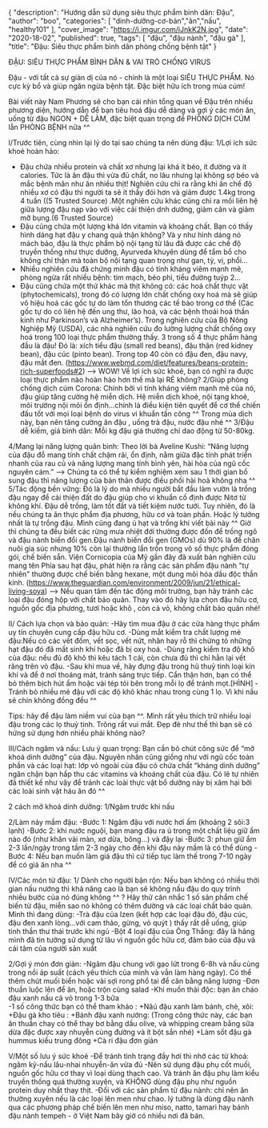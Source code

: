 {
   "description": "Hướng dẫn sử dụng siêu thực phẩm bình dân: Đậu",
   "author": "boo",
   "categories": [
      "dinh-dưỡng-cơ-bản","ăn","nấu", "healthy101"
   ],
   "cover_image": "https://i.imgur.com/iJnkK2N.jpg",
   "date": "2020-18-02",
   "published": true,
   "tags": [
      "đậu", "đậu nành", "đậu gà"
   ],
   "title": "Đậu: Siêu thực phẩm bình dân phòng chống bệnh tật"
}

ĐẬU: SIÊU THỰC PHẨM BÌNH DÂN & VAI TRÒ CHỐNG VIRUS

Đậu - với tất cả sự giản dị của nó - chính là một loại SIÊU THỰC PHẨM. Nó cực kỳ bổ và giúp ngăn ngừa bệnh tật. Đặc biệt hữu ích trong mùa cúm!

Bài viết này Nam Phương sẽ cho bạn cái nhìn tổng quan về Đậu trên nhiều phương diện, hướng dẫn để bạn tiêu hoá đậu dễ dàng và gợi ý các món ăn, uống từ đậu NGON + DỄ LÀM, đặc biệt quan trọng để PHÒNG DỊCH CÚM lẫn PHÒNG BỆNH nữa ^^

I/Trước tiên, cùng nhìn lại lý do tại sao chúng ta nên dùng đậu:
1/Lợi ích sức khoẻ hoàn hảo:
- Đậu chứa nhiều protein và chất xơ nhưng lại khá ít béo, ít đường và ít calories. Tức là ăn đậu thì vừa đủ chất, no lâu nhưng lại không sợ béo và mắc bệnh mãn  như ăn nhiều thịt! Nghiên cứu chỉ ra rằng khi ăn chế độ nhiều xơ có đậu thì người ta sẽ ít thấy đói hơn và giảm được 1.4kg trong 4 tuần ((5 Trusted Source) .Một nghiên cứu khác cũng chỉ ra mối liên hệ giữa lượng đậu nạp vào với việc cải thiện dnh dưỡng, giảm cân và giảm mỡ bụng.(6 Trusted Source)
- Đậu cũng chứa một lượng khá lớn vitamin và khoáng chất. Bạn có thấy hình dáng hạt đậu y chang quả thận không? Và y như hình dáng nó mách bảo, đậu là thực phẩm bộ nội tạng từ lâu đã được các chế độ truyền thống như thực dưỡng, Ayurveda khuyên dùng để tẩm bổ cho không chỉ thận mà toàn bộ nội tạng quan trọng như gan, tỳ, vị, phổi…
- Nhiều nghiên cứu đã chứng minh đậu có tính kháng viêm mạnh mẽ, phòng ngừa rất nhiều bệnh: tim mạch, béo phì, tiểu đường tuýp 2…
- Đậu cũng chứa một thứ khác mà thịt không có: các hoá chất thực vật (phytochemicals), trong đó có lượng lớn chất chống oxy hoá mà sẽ giúp vô hiệu hoá các gốc tự do làm tổn thương các tế bào trong cơ thể (Các gốc tự do có liên hệ đến ung thư, lão hoá, và các bệnh  thoái hoá thần kinh như Parkinson’s và Alzheimer’s).
Trong nghiên cứu của Bộ Nông Nghiệp Mỹ (USDA), các nhà nghiên cứu đo lường lượng chất chống oxy hoá trong 100 loại thực phẩm thường thấy. 3 trong số 4 thực phẩm hàng đầu là đậu! Đó là: xích tiểu đậu (small red beans), đậu thận (red kidney bean), đậu cúc (pinto bean). Trong top 40 còn có đậu đen, đậu navy, đậu mắt đen. (https://www.webmd.com/diet/features/beans-protein-rich-superfoods#2)
—> WOW! Về lợi ích sức khoẻ, bạn có nghĩ ra được loại thực phẩm nào hoàn hảo hơn thế mà lại RẺ không?
2/Giúp phòng chống dịch cúm Corona: Chính bởi vì tính kháng viêm mạnh mẽ của nó, đậu giúp tăng cường hệ miễn dịch. Hệ miễn dịch khoẻ, nội tạng khoẻ, môi trường nội môi ổn định…chính là điều kiện tiên quyết để cơ thể chiến đấu tốt với mọi loại bệnh do virus vi khuẩn tấn công ^^ Trong mùa dịch này, bạn nên tăng cường ăn đậu , uống trà đậu, nước đậu nhé ^^
3/Đậu dễ kiếm, giá  bình dân: Mỗi kg đậu giá thường chỉ dao động từ 50-80kg. 

4/Mang lại năng lượng quân bình: Theo lời bà Aveline Kushi: “Năng lượng của đậu đỗ mang tính chất chậm rãi, ổn định, nằm giữa đặc tính phát triển nhanh của rau củ và năng lượng mang tính bình yên, hài hòa của ngũ cốc nguyên cám.” 
—> Chúng ta có thể tự kiểm nghiệm xem sau 1 thời gian bổ sung đậu thì năng lượng của bản thân được điều phối hài hoà không nha ^^
5/Tác động bền vững:  Đó là lý do mà nhiều người bắt đầu làm vườn là trồng đậu ngay để cải thiện đất do đậu giúp cho vi khuẩn cố định được Nitơ từ không khí. Đậu dễ trồng, làm tốt đất và tiết kiệm nước tưới. Tuy nhiên, đó là nếu chúng ta ăn thực phẩm địa phương, hữu cơ và toàn phần. Hoặc lý tưởng nhất là tự trồng đậu. Mình cũng đang ủ hạt và trồng khi viết bài này ^^
Giờ thì chúng ta đều biết các rừng mưa nhiệt đới thường được đốn để trồng ngô và đậu nành biến đổi gen.Đậu nành biến đổi gen (GMOs) dù 90% là để chăn nuôi gia súc nhưng 10% còn lại thường lẩn trốn trong vô số thực phẩm đóng gói, chế biến sẵn. 
Viện Cornicopia của Mỹ gần đây đã xuất bản nghiên cứu mang tên Phía sau hạt đậu, phát hiện ra rằng các sản phẩm đậu nành "tự nhiên" thường được chế biến bằng hexane, một dung môi hóa dầu độc thần kinh. (https://www.theguardian.com/environment/2009/jun/21/ethical-living-soya)
—> Nếu quan tâm đến tác động môi trường, bạn hãy tránh các loại đậu đóng hộp với chất bảo quản. Thay vào đó hãy lựa chọn đậu hữu cơ, nguồn gốc địa phương, tươi hoặc khô , còn cả vỏ, không chất bảo quản nhé!


II/ Cách lựa chọn và bảo quản:
-Hãy tìm mua đậu ở các cửa hàng thực phẩm uy tín chuyên cung cấp đậu hữu cơ. 
-Dùng mắt kiểm tra chất lượng mẻ đậu:Nếu có các vết đốm, vết sọc, vết nứt, nhăn hay rỗ thì chứng tỏ những hạt đậu đó đã mất sinh khí hoặc đã bị oxy hoá. 
-Dùng răng kiểm tra độ khô của đậu: nếu đủ độ khô thì kêu tách 1 cái, còn chưa đủ thì chỉ hằn lại vết răng trên vỏ đậu.
-Sau khi mua về, hãy đựng đậu trong hũ thuỷ tinh loại kín khí và để ở nơi thoáng mát, tránh sáng trực tiếp. Cẩn thận hơn, bạn có thể bỏ thêm bịch hút ẩm hoặc vài tép tỏi bên trong mỗi lọ để tránh mọt.[HÌNH]
-Tránh bỏ nhiều mẻ đậu với các độ khô khác nhau trong cùng 1 lọ. Vì khi nấu sẽ chín không đồng đều ^^

Tips: hãy để đậu làm niềm vui của bạn ^^. Mình rất yêu thích trữ nhiều loại đậu trong các lọ thuỷ tinh. Trông rất vui mắt. Đẹp đẽ như thế thì bạn sẽ có hứng sử dụng hơn nhiều phải không nào?

III/Cách ngâm và nấu:
Lưu ý quan trọng: Bạn cần bỏ chút công sức để “mở khoá dinh dưỡng” của đậu. Nguyên nhân cũng giống như với ngũ cốc toàn phần và các loại hạt: lớp vỏ ngoài của đậu có chứa chất “kháng dinh dưỡng” ngăn chặn bạn hấp thu các vitamins và khoáng chất của đậu. Có lẽ tự nhiên đã thiết kế như vậy để tránh các loài thực vật bổ dưỡng này bị xâm hại bởi các loài sinh vật háu ăn đó ^^

2 cách mở khoá dinh dưỡng: 1/Ngâm trước khi nấu

2/Làm nảy mầm đậu:
-Bước 1: Ngâm đậu với nước hơi ấm (khoảng 2 sôi:3 lạnh)
-Bước 2: khi nước nguội, bạn mang đậu ra ủ trong một chất liệu giữ ẩm nào đó (như khăn vải màn, xơ dừa, bông…) và đậy lại
-Bước 3: phun giữ ẩm 2-3 lần/ngày trong tầm 2-3 ngày cho đến khi đậu nảy mầm là có thể dùng
-Bước 4: Nếu bạn muốn làm giá đậu thì cứ tiếp tục làm thế trong 7-10 ngày để có giá ăn nha ^^



IV/Các món từ đậu:
1/ Dành cho người bận rộn: Nếu bạn không có nhiều thời gian nấu nướng thì khả năng cao là bạn sẽ không nấu đậu do quy trình nhiều bước của nó đúng không ^^ ? Hãy thử cân nhắc 1 số sản phẩm chế biến từ đậu, miễn sao nó không có thêm đường và các loại chất bảo quản.
Mình thì đang dùng:
-Trà đậu của Izen (kết hợp các loại đậu đỏ, đậu cúc, đậu đen xanh lòng…với cam thảo, gừng, vỏ quýt ) thấy rất dễ uống, giúp tinh thần thư thái trước khi ngủ
-Bột 4 loại đậu của Ông Thắng: đây là hãng mình đã tin tưởng sử dụng từ lâu vì nguồn gốc hữu cơ, đảm bảo của đậu và cái tâm của người sản xuất

2/Gợi ý món đơn giản:
-Ngâm đậu chung với gạo lứt trong 6-8h và nấu cùng trong nồi áp suất (cách yêu thích của mình và vẫn làm hàng ngày). Có thể thêm chút muối biển hoặc vài sợi rong  phổ tai để cân bằng năng lượng
-Đơn thuần luộc lên để ăn, hoặc trộn cùng salad
-Khi muốn thải độc: bạn ăn cháo đậu xanh nấu cả vỏ trong 1-3 bữa  
-1 số công thức bạn có thể tham khảo :
+Nâú đậu xanh làm bánh, chè, xôi:
+Đậu gà kho tiêu : 
+Bánh đậu xanh nướng: (Trong công thức này, các bạn ăn thuần chay có thể thay bơ bằng dầu olive, và whipping cream bằng sữa dừa đặc được xay nhuyễn cùng đường và ít bột sắn nhé)
+Làm sốt đậu gà hummus kiểu trung đông
+Cà ri đậu đơn giản


V/Một số lưu ý sức khoẻ
-Để tránh tình trạng đầy hơi thì nhớ các từ khoá: ngâm kỹ-nấu lâu-nhai nhuyễn-ăn vừa đủ
-Nên sử dụng đậu phụ cốt muối, nguồn gốc hữu cơ thay vì loại dùng thạch cao. Và tránh ăn đậu phụ làm kiểu truyền thống quá thường xuyên, và KHÔNG dùng đậu phụ như nguồn protein duy nhất thay thịt. 
-Đối với các sản phẩm từ đậu nành:  chỉ nên ăn thường xuyên nếu là các loại lên men như chao. lý tưởng là dùng đậu nành qua các phương pháp chế biến lên men như miso, natto, tamari hay bánh đậu nành tempeh - ở Việt Nam bây giờ có nhiều nơi đã bán.
